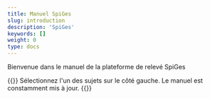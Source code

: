 ```yaml
---
title: Manuel SpiGes 
slug: introduction
description: 'SpiGes'
keywords: []
weight: 0
type: docs
---
```


Bienvenue dans le manuel de la plateforme de relevé SpiGes 

{{<alert color="info">}}
Sélectionnez l'un des sujets sur le côté gauche. Le manuel est constamment mis à jour.
{{</alert>}}
